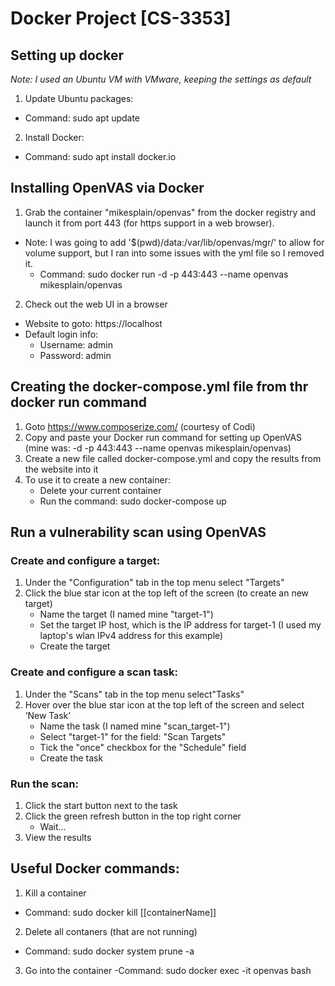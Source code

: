 # Docker Project [CS-3353]
## Setting up docker
*Note: I used an Ubuntu VM with VMware, keeping the settings as default*
1. Update Ubuntu packages:
  - Command: sudo apt update
2. Install Docker:
  - Command: sudo apt install docker.io

## Installing OpenVAS via Docker

1. Grab the container "mikesplain/openvas" from the docker registry and launch it from port 443 (for https support in a web browser).
  - Note: I was going to add '$(pwd)/data:/var/lib/openvas/mgr/' to allow for volume support, but I ran into some issues with the yml file so I removed it.
    - Command: sudo docker run -d -p 443:443 --name openvas mikesplain/openvas
2. Check out the web UI in a browser
  - Website to goto: https://localhost
  - Default login info:
      - Username: admin
      - Password: admin

## Creating the docker-compose.yml file from thr docker run command

1. Goto https://www.composerize.com/ (courtesy of Codi)
2. Copy and paste your Docker run command for setting up OpenVAS (mine was: -d -p 443:443 --name openvas mikesplain/openvas)
3. Create a new file called docker-compose.yml and copy the results from the website into it
4. To use it to create a new container:
    - Delete your current container
    - Run the command: sudo docker-compose up

## Run a vulnerability scan using OpenVAS
### Create and configure a target:
1. Under the "Configuration" tab in the top menu select "Targets"
2. Click the blue star icon at the top left of the screen (to create an new target)
    - Name the target (I named mine "target-1")
    - Set the target IP host, which is the IP address for target-1 (I used my laptop's wlan IPv4 address for this example)
    - Create the target

### Create and configure a scan task:
1. Under the "Scans" tab in the top menu select"Tasks"
2. Hover over the blue star icon at the top left of the screen and select ‘New Task’
    - Name the task (I named mine "scan_target-1")
    - Select "target-1" for the field:  "Scan Targets"
    - Tick the "once" checkbox for the "Schedule" field
    - Create the task
    
### Run the scan:
1. Click the start button next to the task
2. Click the green refresh button in the top right corner
    - Wait...
3. View the results

## Useful Docker commands:
1. Kill a container
  - Command: sudo docker kill [[containerName]]
2. Delete all contaners (that are not running)
  - Command: sudo docker system prune -a
3. Go into the container 
   -Command: sudo docker exec -it openvas bash
